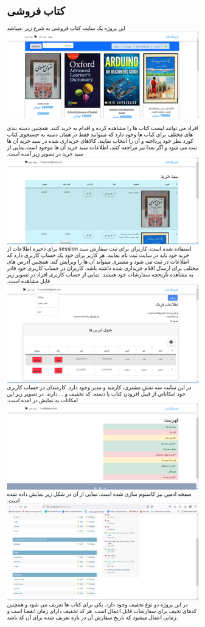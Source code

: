 # کتاب فروشی
این پروژه یک سایت کتاب فروشی به شرح زیر .میباشد
![home](./image_readme/1.png)

افراد می توانند لیست کتاب ها را مشاهده کرده و اقدام به خرید کنند. همچنین دسته بندی های مختلف برای کتاب ها وجود دارد که میتوانند فقط در همان دسته به جستجوی کتاب کورد نظر خود پرداخته و آن را انتخاب نمایند. کالاهای خریداری شده در سبد خرید آن ها ثبت می شود و اگر بعدا نیز مراجعه کنند، اطلاعات سبد خرید آن ها موجود است.نمایی از سبد خرید در تصویر زیر آمده است.
 ![shopping_cart](./image_readme/2.png) برای ذخیره اطلاعات از session استفاده شده است. کاربران برای ثبت سفارش سبد خرید خود باید در سایت ثبت نام نمایند. 
هر کاربر برای خود یک حساب کاربری دارد که اطلاعات در ثبت می شود و مشتری میتواند آن ها را ویرایش کند. همچنین آدرس های مختلف برای ارسال اقلام خریداری شده داشته باشد. کاربران در حساب کاربری خود قادر به مشاهده تاریخچه سفارشات خود هستند. نمایی از حساب کاربری افراد در تصویر زیر قابل مشاهده است.
![account](./image_readme/3.png)
در این سایت سه نقش مشتری، کارمند و مدیر وجود دارد. کارمندان در حساب کاربری خود امکاناتی از قبیل افزودن کتاب یا دسته، کد تخفیف و ... دارند. در تصویر زیر این امکانات به نمایش در امده است.
![staff](./image_readme/4.png)
صفحه ادمین نیز کاستوم سازی شده است. نمایی از آن در شکل زیر نمایش داده شده است.
![admin](./image_readme/5.png)
در این پروژه دو نوع تخفیف وجود دارد. یکی برای کتاب ها تعریف می شود و همچنین کدهای تخیف برای سفارشات قابل اعمال است. هر کد تخفیف دارای زمان انقضا است و زمانی اعمال میشود که تاریخ سفارش آن در بازه تعریف شده برای آن کد باشد.